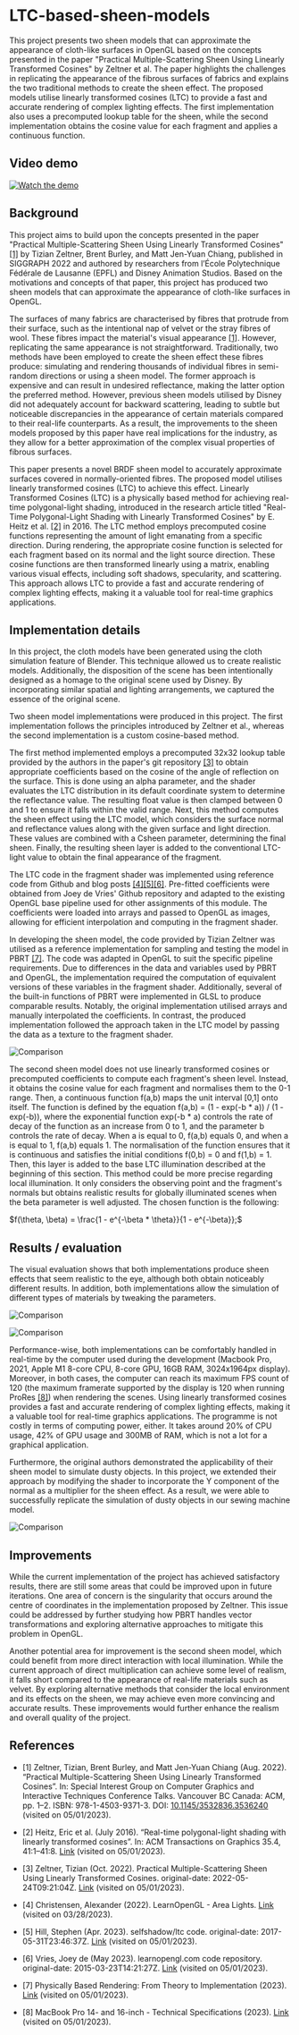 # LTC-based-sheen-models

This project presents two sheen models that can approximate the appearance of cloth-like surfaces in OpenGL based on the concepts presented in the paper "Practical Multiple-Scattering Sheen Using Linearly Transformed Cosines" by Zeltner et al. The paper highlights the challenges in replicating the appearance of the fibrous surfaces of fabrics and explains the two traditional methods to create the sheen effect. The proposed models utilise linearly transformed cosines (LTC) to provide a fast and accurate rendering of complex lighting effects. The first implementation also uses a precomputed lookup table for the sheen, while the second implementation obtains the cosine value for each fragment and applies a continuous function.

## Video demo

[![Watch the demo](https://img.youtube.com/vi/560lCUEFmLg/0.jpg)](https://www.youtube.com/watch?v=560lCUEFmLg)

## Background

This project aims to build upon the concepts presented in the paper "Practical Multiple-Scattering Sheen Using Linearly Transformed Cosines" [[1]](#references) by Tizian Zeltner, Brent Burley, and Matt Jen-Yuan Chiang, published in SIGGRAPH 2022 and authored by researchers from l’École Polytechnique Fédérale de Lausanne (EPFL) and Disney Animation Studios. Based on the motivations and concepts of that paper, this project has produced two sheen models that can approximate the appearance of cloth-like surfaces in OpenGL.

The surfaces of many fabrics are characterised by fibres that protrude from their surface, such as the intentional nap of velvet or the stray fibres of wool. These fibres impact the material's visual appearance [[1]](#references). However, replicating the same appearance is not straightforward. Traditionally, two methods have been employed to create the sheen effect these fibres produce: simulating and rendering thousands of individual fibres in semi-random directions or using a sheen model. The former approach is expensive and can result in undesired reflectance, making the latter option the preferred method. However, previous sheen models utilised by Disney did not adequately account for backward scattering, leading to subtle but noticeable discrepancies in the appearance of certain materials compared to their real-life counterparts. As a result, the improvements to the sheen models proposed by this paper have real implications for the industry, as they allow for a better approximation of the complex visual properties of fibrous surfaces.

This paper presents a novel BRDF sheen model to accurately approximate surfaces covered in normally-oriented fibres. The proposed model utilises linearly transformed cosines (LTC) to achieve this effect. Linearly Transformed Cosines (LTC) is a physically based method for achieving real-time polygonal-light shading, introduced in the research article titled "Real-Time Polygonal-Light Shading with Linearly Transformed Cosines" by E. Heitz et al. [[2]](#references) in 2016. The LTC method employs precomputed cosine functions representing the amount of light emanating from a specific direction. During rendering, the appropriate cosine function is selected for each fragment based on its normal and the light source direction. These cosine functions are then transformed linearly using a matrix, enabling various visual effects, including soft shadows, specularity, and scattering. This approach allows LTC to provide a fast and accurate rendering of complex lighting effects, making it a valuable tool for real-time graphics applications.

## Implementation details

In this project, the cloth models have been generated using the cloth simulation feature of Blender. This technique allowed us to create realistic models. Additionally, the disposition of the scene has been intentionally designed as a homage to the original scene used by Disney. By incorporating similar spatial and lighting arrangements, we captured the essence of the original scene.

Two sheen model implementations were produced in this project. The first implementation follows the principles introduced by Zeltner et al., whereas the second implementation is a custom cosine-based method.

The first method implemented employs a precomputed 32x32 lookup table provided by the authors in the paper's git repository [[3]](#references) to obtain appropriate coefficients based on the cosine of the angle of reflection on the surface. This is done using an alpha parameter, and the shader evaluates the LTC distribution in its default coordinate system to determine the reflectance value. The resulting float value is then clamped between 0 and 1 to ensure it falls within the valid range. Next, this method computes the sheen effect using the LTC model, which considers the surface normal and reflectance values along with the given surface and light direction. These values are combined with a Csheen parameter, determining the final sheen. Finally, the resulting sheen layer is added to the conventional LTC-light value to obtain the final appearance of the fragment.

The LTC code in the fragment shader was implemented using reference code from Github and blog posts [[4]](#references)[[5]](#references)[[6]](#references). Pre-fitted coefficients were obtained from Joey de Vries' Github repository and adapted to the existing OpenGL base pipeline used for other assignments of this module. The coefficients were loaded into arrays and passed to OpenGL as images, allowing for efficient interpolation and computing in the fragment shader.

In developing the sheen model, the code provided by Tizian Zeltner was utilised as a reference implementation for sampling and testing the model in PBRT [[7]](#references). The code was adapted in OpenGL to suit the specific pipeline requirements. Due to differences in the data and variables used by PBRT and OpenGL, the implementation required the computation of equivalent versions of these variables in the fragment shader. Additionally, several of the built-in functions of PBRT were implemented in GLSL to produce comparable results. Notably, the original implementation utilised arrays and manually interpolated the coefficients. In contrast, the produced implementation followed the approach taken in the LTC model by passing the data as a texture to the fragment shader.

![Comparison](https://github.com/borjagq/LTC-based-sheen-models/blob/main/Results/LTC-Sheen.png?raw=true)

The second sheen model does not use linearly transformed cosines or precomputed coefficients to compute each fragment's sheen level. Instead, it obtains the cosine value for each fragment and normalises them to the 0-1 range. Then, a continuous function f(a,b) maps the unit interval [0,1] onto itself. The function is defined by the equation f(a,b) = (1 - exp(-b * a)) / (1 - exp(-b)), where the exponential function exp(-b * a) controls the rate of decay of the function as an increase from 0 to 1, and the parameter b controls the rate of decay. When a is equal to 0, f(a,b) equals 0, and when a is equal to 1, f(a,b) equals 1. The normalisation of the function ensures that it is continuous and satisfies the initial conditions f(0,b) = 0 and f(1,b) = 1. Then, this layer is added to the base LTC illumination described at the beginning of this section. This method could be more precise regarding local illumination. It only considers the observing point and the fragment's normals but obtains realistic results for globally illuminated scenes when the beta parameter is well adjusted. The chosen function is the following:

$f(\theta, \beta) = \frac{1 - e^{-\beta * \theta}}{1 - e^{-\beta}};$

## Results / evaluation

The visual evaluation shows that both implementations produce sheen effects that seem realistic to the eye, although both obtain noticeably different results. In addition, both implementations allow the simulation of different types of materials by tweaking the parameters.

![Comparison](https://github.com/borjagq/LTC-based-sheen-models/blob/main/Results/ZelComp.png?raw=true)

![Comparison](https://github.com/borjagq/LTC-based-sheen-models/blob/main/Results/CosComp.png?raw=true)

Performance-wise, both implementations can be comfortably handled in real-time by the computer used during the development (Macbook Pro, 2021, Apple M1 8-core CPU, 8-core GPU, 16GB RAM, 3024x1964px display). Moreover, in both cases, the computer can reach its maximum FPS count of 120 (the maximum framerate supported by the display is 120 when running ProRes [[8]](#references)) when rendering the scenes. Using linearly transformed cosines provides a fast and accurate rendering of complex lighting effects, making it a valuable tool for real-time graphics applications. The programme is not costly in terms of computing power, either. It takes around 20% of CPU usage, 42% of GPU usage and 300MB of RAM, which is not a lot for a graphical application.

Furthermore, the original authors demonstrated the applicability of their sheen model to simulate dusty objects. In this project, we extended their approach by modifying the shader to incorporate the Y component of the normal as a multiplier for the sheen effect. As a result, we were able to successfully replicate the simulation of dusty objects in our sewing machine model.

![Comparison](https://github.com/borjagq/LTC-based-sheen-models/blob/main/Results/Sewing.png?raw=true)

## Improvements

While the current implementation of the project has achieved satisfactory results, there are still some areas that could be improved upon in future iterations. One area of concern is the singularity that occurs around the centre of coordinates in the implementation proposed by Zeltner. This issue could be addressed by further studying how PBRT handles vector transformations and exploring alternative approaches to mitigate this problem in OpenGL.

Another potential area for improvement is the second sheen model, which could benefit from more direct interaction with local illumination. While the current approach of direct multiplication can achieve some level of realism, it falls short compared to the appearance of real-life materials such as velvet. By exploring alternative methods that consider the local environment and its effects on the sheen, we may achieve even more convincing and accurate results. These improvements would further enhance the realism and overall quality of the project.

## References

- [1] Zeltner, Tizian, Brent Burley, and Matt Jen-Yuan Chiang (Aug. 2022). “Practical Multiple-Scattering Sheen Using Linearly Transformed Cosines”. In: Special Interest Group on Computer Graphics and Interactive Techniques Conference Talks. Vancouver BC Canada: ACM, pp. 1–2. ISBN: 978-1-4503-9371-3. DOI: [10.1145/3532836.3536240](https://dl.acm.org/doi/10.1145/3532836.3536240) (visited on 05/01/2023).

- [2] Heitz, Eric et al. (July 2016). “Real-time polygonal-light shading with linearly transformed cosines”. In: ACM Transactions on Graphics 35.4, 41:1–41:8. [Link](https://dl.acm.org/doi/10.1145/2897824.2925895) (visited on 05/01/2023).

- [3] Zeltner, Tizian (Oct. 2022). Practical Multiple-Scattering Sheen Using Linearly Transformed Cosines. original-date: 2022-05-24T09:21:04Z. [Link](https://github.com/tizian/ltc-sheen) (visited on 05/01/2023).

- [4] Christensen, Alexander (2022). LearnOpenGL - Area Lights. [Link](https://learnopengl.com/Guest-Articles/2022/Area-Lights) (visited on 03/28/2023).

- [5] Hill, Stephen (Apr. 2023). selfshadow/ltc code. original-date: 2017-05-31T23:46:37Z. [Link](https://github.com/selfshadow/ltc_code) (visited on 05/01/2023).

- [6] Vries, Joey de (May 2023). learnopengl.com code repository. original-date: 2015-03-23T14:21:27Z. [Link](https://github.com/JoeyDeVries/LearnOpenGL) (visited on 05/01/2023).

- [7] Physically Based Rendering: From Theory to Implementation (2023). [Link](https://pbrt.org/) (visited on 05/01/2023).

- [8] MacBook Pro 14- and 16-inch - Technical Specifications (2023). [Link](https://www.apple.com/by/macbook-pro-14-and-16/specs/) (visited on 05/01/2023).
